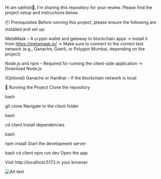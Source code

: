 Hi am sathish👋,
I'm sharing this repository for your review. Please find the project setup and instructions below.

📦 Prerequisites
Before running this project, please ensure the following are installed and set up:

MetaMask – A crypto wallet and gateway to blockchain apps
→ Install it from https://metamask.io/
→ Make sure to connect to the correct test network (e.g., Ganache, Goerli, or Polygon Mumbai, depending on the project)

Node.js and npm – Required for running the client-side application
→ Download Node.js

(Optional) Ganache or Hardhat – If the blockchain network is local

🚀 Running the Project
Clone the repository

bash

git clone <repository-url>
Navigate to the client folder

bash

cd client
Install dependencies

bash

npm install
Start the development server

bash
cd client
npm run dev
Open the app

Visit http://localhost:5173 in your browser


![Alt text](https://github.com/sathishkevinmitnick/SendCrypto/blob/8238dca5694896f4d8c54f95d96d3f9df3cea8ef/Screenshot%20(169).png)
